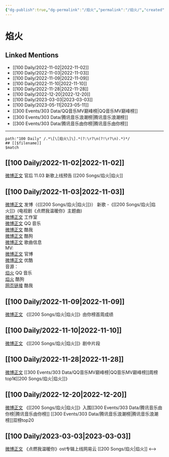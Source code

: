 ```yaml
---
{"dg-publish":true,"dg-permalink":"/焰火","permalink":"/焰火/","created":"2022-11-25T16:47:53.000+08:00","updated":"2023-04-10T15:49:56.000+08:00"}
---
```


# 焰火

## Linked Mentions
- [[100 Daily/2022-11-02\|2022-11-02]]
- [[100 Daily/2022-11-03\|2022-11-03]]
- [[100 Daily/2022-11-09\|2022-11-09]]
- [[100 Daily/2022-11-10\|2022-11-10]]
- [[100 Daily/2022-11-28\|2022-11-28]]
- [[100 Daily/2022-12-20\|2022-12-20]]
- [[100 Daily/2023-03-03\|2023-03-03]]
- [[100 Daily/2023-05-11\|2023-05-11]]
- [[300 Events/303 Data/QQ音乐MV巅峰榜\|QQ音乐MV巅峰榜]]
- [[300 Events/303 Data/腾讯音乐浪潮榜\|腾讯音乐浪潮榜]]
- [[300 Events/303 Data/腾讯音乐由你榜\|腾讯音乐由你榜]]


---

```expander
path:"100 Daily" /.*\[\[焰火\]\].*(?:\r?\n(?!\r?\n).*)*/
## [[$filename]]
$match
```
## [[100 Daily/2022-11-02\|2022-11-02]]
[微博正文](http://weibo.com/5248300719/Mdb0SF8fk) 官后 11.03 新歌上线预告 [[200 Songs/焰火\|焰火]]
## [[100 Daily/2022-11-03\|2022-11-03]]
[微博正文](http://weibo.com/1736988591/MdhFRzoc4) 发博（《[[200 Songs/焰火\|焰火]]》）
新歌 -《[[200 Songs/焰火\|焰火]]》(电视剧《点燃我温暖你》主题曲)  
[微博正文](http://weibo.com/7478855230/MddKRAMOl) 工作室  
[微博正文](http://weibo.com/2169129705/MddFP4IPO) QQ 音乐  
[微博正文](https://weibo.com/1738434147/MddFOt6cf) 酷我  
[微博正文](https://weibo.com/1665103091/MddGEsoLY) 酷狗  
[微博正文](https://weibo.com/6466290670/MddKPyUrD) 歌曲信息  
MV:  
[微博正文](http://weibo.com/7557984853/MdhBm3tBp) 官博  
[微博正文](http://weibo.com/1642904381/MdhBm4zWZ) 优酷  
音源：  
[焰火](https://weibo.cn/sinaurl?u=https%3A%2F%2Fi.y.qq.com%2Fv8%2Fplaysong.html%3Fsongid%3D381719624%26source%3Dyqq%26ADTAG%3Dhz_wb_sf%26channelId%3D10081987) QQ 音乐  
[焰火](https://weibo.cn/sinaurl?u=https%3A%2F%2Ft4.kugou.com%2Fsong.html%3Fid%3D5oN2JafzFV3) 酷狗  
[网页链接](https://weibo.cn/sinaurl?u=http%3A%2F%2Fm.kuwo.cn%2Fnewh5app%2Fplay_detail%2F247783064) 酷我
## [[100 Daily/2022-11-09\|2022-11-09]]
[微博正文](http://weibo.com/6733257358/MecxhoHO0) 《[[200 Songs/焰火\|焰火]]》由你榜首周成绩
## [[100 Daily/2022-11-10\|2022-11-10]]
[微博正文](https://weibo.com/5883814680/MeomtxqT8) 《[[200 Songs/焰火\|焰火]]》剧中片段
## [[100 Daily/2022-11-28\|2022-11-28]]
[微博正文](https://m.weibo.cn/2169129705/4840794475990634) [[300 Events/303 Data/QQ音乐MV巅峰榜\|QQ音乐MV巅峰榜]]周榜top1《[[200 Songs/焰火\|焰火]]》
## [[100 Daily/2022-12-20\|2022-12-20]]
[微博正文](https://m.weibo.cn/6573096128/4848767360043486) 《[[200 Songs/焰火\|焰火]]》入围[[300 Events/303 Data/腾讯音乐由你榜\|腾讯音乐由你榜]] [[300 Events/303 Data/腾讯音乐浪潮榜\|腾讯音乐浪潮榜]]双榜top20

## [[100 Daily/2023-03-03\|2023-03-03]]
[微博正文](https://weibo.com/1721030997/4874949544641971) 《点燃我温暖你》ost专辑上线网易云 [[200 Songs/焰火\|焰火]]
<-->